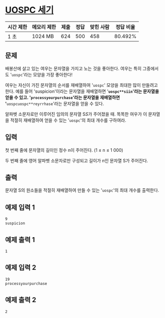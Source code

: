 # [UOSPC 세기](https://www.acmicpc.net/problem/30822)

| 시간 제한 | 메모리 제한 | 제출 | 정답 | 맞힌 사람 | 정답 비율 |
| --- | --- | --- | --- | --- | --- |
| 1 초 | 1024 MB | 624 | 500 | 458 | 80.492% |

## 문제 

배봉산에 살고 있는 여우는 문자열을 가지고 노는 것을 좋아한다. 여우는 특히 그중에서도 '`uospc`'라는 모양을 가장 좋아한다!

여우는 자신이 가진 문자열의 순서를 재배열하여 '`uospc`' 모양을 최대한 많이 만들려고 한다. 예를 들어 'suspicion'이라는 문자열을 재배열하면 '**`uospc**siin`'라는 문자열을 얻을 수 있고. '`processyourpurchase`'라는 문자열을 재배열하면 '**`uospcuospc**reyrrhase`'라는 문자열을 얻을 수 있다.

알파벳 소문자로만 이루어진 임의의 문자열 S$S$가 주어졌을 때. 똑똑한 여우가 이 문자열을 적절히 재배열하여 얻을 수 있는 '`uospc`'의 최대 개수를 구하여라.

## 입력

첫 번째 줄에 문자열의 길이인 정수 n이 주어진다. (1 ≤ n ≤ 1 000)

두 번째 줄에 영어 알파벳 소문자로만 구성되고 길이가 n인 문자열 S가 주어진다.

## 출력

문자열 S의 원소들을 적절히 재배열하여 만들 수 있는 '`uospc`'의 최대 개수를 출력한다.

## 예제 입력 1

```
9
suspicion

```

## 예제 출력 1

```
1

```

## 예제 입력 2

```
19
processyourpurchase

```

## 예제 출력 2

```
2
```
